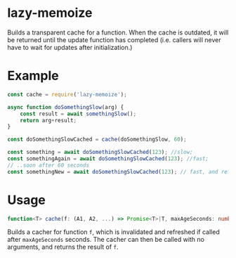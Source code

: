 # lazy-memoize

Builds a transparent cache for a function. When the cache is outdated, it will be returned until the update function has completed (i.e. callers will never have to wait for updates after initialization.)

# Example

```js
const cache = require('lazy-memoize');

async function doSomethingSlow(arg) {
	const result = await somethingSlow();
	return arg+result;
}

const doSomethingSlowCached = cache(doSomethingSlow, 60);

const something = await doSomethingSlowCached(123); //slow;
const somethingAgain = await doSomethingSlowCached(123); //fast;
// ..soon after 60 seconds
const somethingNew = await doSomethingSlowCached(123); // fast, and refreshed.
```

# Usage

```ts
function<T> cache(f: (A1, A2, ...) => Promise<T>|T, maxAgeSeconds: number): (A1, A2, ...) => Promise<T>
```

Builds a cacher for function `f`, which is invalidated and refreshed if called after `maxAgeSeconds` seconds. The cacher can then be called with no arguments, and returns the result of `f`.
